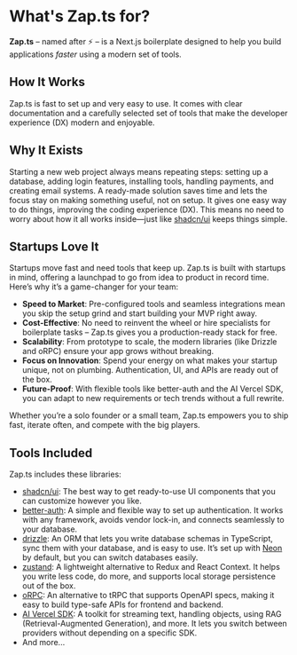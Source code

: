 # What's Zap.ts for?

**Zap.ts** – named after ⚡️ – is a Next.js boilerplate designed to help you build applications _faster_ using a modern set of tools.

## How It Works

Zap.ts is fast to set up and very easy to use. It comes with clear documentation and a carefully selected set of tools that make the developer experience (DX) modern and enjoyable.

## Why It Exists

Starting a new web project always means repeating steps: setting up a database, adding login features, installing tools, handling payments, and creating email systems. A ready-made solution saves time and lets the focus stay on making something useful, not on setup. It gives one easy way to do things, improving the coding experience (DX). This means no need to worry about how it all works inside—just like [shadcn/ui](https://ui.shadcn.com/) keeps things simple.

## Startups Love It

Startups move fast and need tools that keep up. Zap.ts is built with startups in mind, offering a launchpad to go from idea to product in record time. Here’s why it’s a game-changer for your team:

- **Speed to Market**: Pre-configured tools and seamless integrations mean you skip the setup grind and start building your MVP right away.
- **Cost-Effective**: No need to reinvent the wheel or hire specialists for boilerplate tasks – Zap.ts gives you a production-ready stack for free.
- **Scalability**: From prototype to scale, the modern libraries (like Drizzle and oRPC) ensure your app grows without breaking.
- **Focus on Innovation**: Spend your energy on what makes your startup unique, not on plumbing. Authentication, UI, and APIs are ready out of the box.
- **Future-Proof**: With flexible tools like better-auth and the AI Vercel SDK, you can adapt to new requirements or tech trends without a full rewrite.

Whether you’re a solo founder or a small team, Zap.ts empowers you to ship fast, iterate often, and compete with the big players.

## Tools Included

Zap.ts includes these libraries:

- [shadcn/ui](https://ui.shadcn.com/): The best way to get ready-to-use UI components that you can customize however you like.
- [better-auth](https://better-auth.com/): A simple and flexible way to set up authentication. It works with any framework, avoids vendor lock-in, and connects seamlessly to your database.
- [drizzle](https://orm.drizzle.team/): An ORM that lets you write database schemas in TypeScript, sync them with your database, and is easy to use. It’s set up with [Neon](https://neon.tech/) by default, but you can switch databases easily.
- [zustand](https://zustand-demo.pmnd.rs/): A lightweight alternative to Redux and React Context. It helps you write less code, do more, and supports local storage persistence out of the box.
- [oRPC](https://orpc.unnoq.com/): An alternative to tRPC that supports OpenAPI specs, making it easy to build type-safe APIs for frontend and backend.
- [AI Vercel SDK](https://sdk.vercel.ai/): A toolkit for streaming text, handling objects, using RAG (Retrieval-Augmented Generation), and more. It lets you switch between providers without depending on a specific SDK.
- And more...
